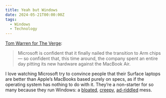 ```yaml
---
title: Yeah but Windows
date: 2024-05-21T00:00:00Z
tags:
  - Windows
  - Technology
---
```

[Tom Warren for The Verge](https://www.theverge.com/2024/5/20/24160463/microsoft-windows-laptops-copilot-arm-chips-m1):

> Microsoft is confident that it finally nailed the transition to Arm chips — so confident that, this time around, the company spent an entire day pitting its new hardware against the MacBook Air.

I love watching Microsoft try to convince people that their Surface laptops are better than Apple’s MacBooks based purely on specs, as if the operating system has nothing to do with it. They’re a non-starter for so many because they run Windows: a <a href="https://www.xda-developers.com/how-debloat-windows-11/" target="_blank" rel="noopener">bloated</a>, <a href="https://cyberplace.social/@GossiTheDog/112479974357074203" target="_blank" rel="noopener">creepy</a>, <a href="https://www.theverge.com/2024/4/24/24138949/microsoft-windows-11-start-menu-ads-recommendations-setting-disable" target="_blank" rel="noopener">ad-riddled</a> mess.
